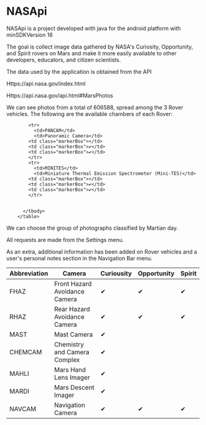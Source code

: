 # NASApi

<html>
<head>
<title>NASApi Mars Rover Photos v1.0</title>
</head>
<body>
<p>NASApi is a project developed with java for the android platform with minSDKVersion 16</p>
<p>  The goal is collect image data gathered by NASA's Curiosity, Opportunity, and Spirit rovers on Mars and make it more easily available to other developers, educators, and citizen scientists.</p>
<p>The data used by the application is obtained from the API</p>
<p>Https://api.nasa.gov/index.html</p>
<p>Https://api.nasa.gov/api.html#MarsPhotos</p>
<p>We can see photos from a total of 606588, spread among the 3 Rover vehicles. The following are the available chambers of each Rover:</p>

<table>
		  <thead>
		    <tr>
			  <th>Abbreviation</th>
		      <th>Camera</th>
			  <th class="markerBox">Curiousity</th>
			  <th class="markerBox">Opportunity</th>
			  <th class="markerBox">Spirit</th>
		    </tr>
		  </thead>
		  <tbody>
		    <tr>
				<td>FHAZ</td>
				<td>Front Hazard Avoidance Camera</td>
				<td class="markerBox">✔</td>
				<td class="markerBox">✔</td>
				<td class="markerBox">✔</td>
		    </tr>
		    <tr>
		      <td>RHAZ</td>
		      <td>Rear Hazard Avoidance Camera</td>
			<td class="markerBox">✔</td>
			<td class="markerBox">✔</td>
			<td class="markerBox">✔</td>
		    </tr>
		    <tr>
		      <td>MAST</td>
		      <td>Mast Camera</td>
			<td class="markerBox">✔</td>
			<td class="markerBox"></td>
			<td class="markerBox"></td>
		    </tr>
		    <tr>
		      <td>CHEMCAM</td>
		      <td>Chemistry and Camera Complex</td>
			<td class="markerBox">✔</td>
			<td class="markerBox"></td>
			<td class="markerBox"></td>
		    </tr>
		    <tr>
		      <td>MAHLI</td>
		      <td>Mars Hand Lens Imager</td>
			<td class="markerBox">✔</td>
			<td class="markerBox"></td>
			<td class="markerBox"></td>
		    </tr>
		    <tr>
		      <td>MARDI</td>
		      <td>Mars Descent Imager</td>
			<td class="markerBox">✔</td>
			<td class="markerBox"></td>
			<td class="markerBox"></td>
		    </tr>
		    <tr>
		      <td>NAVCAM</td>
		      <td>Navigation Camera</td>
			<td class="markerBox">✔</td>
			<td class="markerBox">✔</td>
			<td class="markerBox">✔</td>
		    </tr>

		    <tr>
		      <td>PANCAM</td>
		      <td>Panoramic Camera</td>
			<td class="markerBox"></td>
			<td class="markerBox">✔</td>
			<td class="markerBox">✔</td>
		    </tr>
		    <tr>
		      <td>MINITES</td>
		      <td>Miniature Thermal Emission Spectrometer (Mini-TES)</td>
			<td class="markerBox"></td>
			<td class="markerBox">✔</td>
			<td class="markerBox">✔</td>
		    </tr>


		  </tbody>
		</table>
<p>We can choose the group of photographs classified by Martian day.</p>
<p>All requests are made from the Settings menu.</p>
<p>As an extra, additional information has been added on Rover vehicles and a user's personal notes section in the Navigation Bar menu.</p>
</body>
</html>
